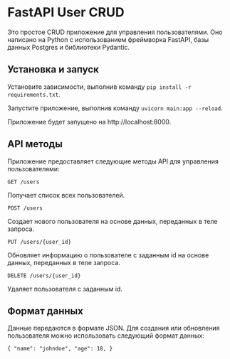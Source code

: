 # FastAPI User CRUD
Это простое CRUD приложение для управления пользователями.
Оно написано на Python с использованием фреймворка FastAPI, базы данных Postgres и библиотеки Pydantic.

## Установка и запуск
Установите зависимости, выполнив команду `pip install -r requirements.txt`.

Запустите приложение, выполнив команду `uvicorn main:app --reload`.

Приложение будет запущено на http://localhost:8000.

## API методы

Приложение предоставляет следующие методы API для управления пользователями:

`GET /users`

Получает список всех пользователей.

`POST /users`

Создает нового пользователя на основе данных, переданных в теле запроса.

`PUT /users/{user_id}`

Обновляет информацию о пользователе с заданным id на основе данных, переданных в теле запроса.

`DELETE /users/{user_id}`

Удаляет пользователя с заданным id.

## Формат данных
Данные передаются в формате JSON. Для создания или обновления пользователя можно использовать следующий формат данных:

`{
  "name": "johndoe",
  "age": 18,
}`
